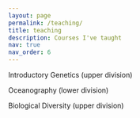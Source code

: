 ```yaml
---
layout: page
permalink: /teaching/
title: teaching
description: Courses I've taught
nav: true
nav_order: 6
---
```


Introductory Genetics (upper division)

Oceanography (lower division)

Biological Diversity (upper division)